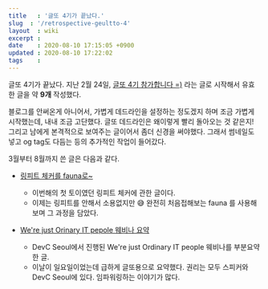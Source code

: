 ```yaml
---
title   : '글또 4기가 끝났다.'
slug  : '/retrospective-geultto-4'
layout  : wiki 
excerpt : 
date    : 2020-08-10 17:15:05 +0900
updated : 2020-08-10 17:22:02
tags    : 
---
```


글또 4기가 끝났다. 지난 2월 24일, [글또 4기 참가합니다 =)](https://juneyr.dev/geultto-4) 라는 글로 시작해서 유효한 글을 약 **9개** 작성했다.

블로그를 안써온게 아니어서, 가볍게 데드라인을 설정하는 정도겠지 하며 조금 가볍게 시작했는데, 내내 조금 고단했다. 글또 데드라인은 왜이렇게 빨리 돌아오는 것 같은지! 그리고 남에게 본격적으로 보여주는 글이어서 좀더 신경을 써야했다. 그래서 썸네일도 넣고 og tag도 다듬는 등의 추가적인 작업이 들어갔다. 

3월부터 8월까지 쓴 글은 다음과 같다. 

- [링피트 체커를 fauna로~](https://juneyr.dev/ringfit-checker)
   - 이번해의 첫 토이였던 링피트 체커에 관한 글이다. 
   - 이제는 링피트를 안해서 소용없지만 😅 완전히 처음접해보는 fauna 를 사용해보며 그 과정을 담았다. 
     
- [We're just Orinary IT pepole 웨비나 요약](https://juneyr.dev/devc-seoul-2020) 
  - DevC Seoul에서 진행된 We're just Ordinary IT people 웨비나를 부분요약한 글. 
  - 이날이 일요일이었는데 급하게 글또용으로 요약했다. 권리는 모두 스피커와 DevC Seoul에 있다. 임파워링하는 이야기가 많다. 
    
